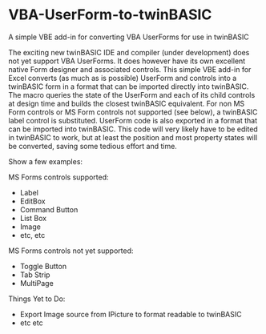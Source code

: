 # VBA-UserForm-to-twinBASIC
A simple VBE add-in for converting VBA UserForms for use in twinBASIC

The exciting new twinBASIC IDE and compiler (under development) does not yet support VBA UserForms. It does however have its own excellent native Form designer and associated controls. This simple VBE add-in for Excel converts (as much as is possible) UserForm and controls into a twinBASIC form in a format that can be imported directly into twinBASIC. The macro queries the state of the UserForm and each of its child controls at design time and builds the closest twinBASIC equivalent. For non MS Form controls or MS Form controls not supported (see below), a twinBASIC label control is substituted. UserForm code is also exported in a format that can be imported into twinBASIC. This code will very likely have to be edited in twinBASIC to work, but at least the position and most property states will be converted, saving some tedious effort and time.

Show a few examples:

MS Forms controls supported:
- Label
- EditBox
- Command Button
- List Box
- Image
- etc, etc

MS Forms controls not yet supported:
- Toggle Button
- Tab Strip
- MultiPage

Things Yet to Do:
- Export Image source from IPicture to format readable to twinBASIC
- etc etc
